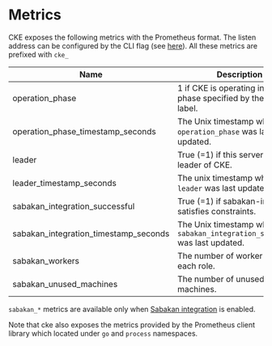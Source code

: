 Metrics
=======

CKE exposes the following metrics with the Prometheus format. The listen address can be configured by the CLI flag (see [here](cke.md#Usage)). All these metrics are prefixed with `cke_`

| Name                                  | Description                                                                | Type  | Labels |
| ------------------------------------- | -------------------------------------------------------------------------- | ----- | ------ |
| operation_phase                       | 1 if CKE is operating in the phase specified by the `phase` label.         | Gauge | phase  |
| operation_phase_timestamp_seconds     | The Unix timestamp when `operation_phase` was last updated.                | Gauge |        |
| leader                                | True (=1) if this server is the leader of CKE.                             | Gauge |        |
| leader_timestamp_seconds              | The unix timestamp when `leader` was last updated.                         | Gauge |        |
| sabakan_integration_successful        | True (=1) if sabakan-integration satisfies constraints.                    | Gauge |        |
| sabakan_integration_timestamp_seconds | The Unix timestamp when `sabakan_integration_successful` was last updated. | Gauge |        |
| sabakan_workers                       | The number of worker nodes for each role.                                  | Gauge | role   |
| sabakan_unused_machines               | The number of unused machines.                                             | Gauge |        |

`sabakan_*` metrics are available only when [Sabakan integration](sabakan-integration.md) is enabled.

Note that cke also exposes the metrics provided by the Prometheus client library which located under `go` and `process` namespaces.
